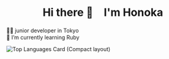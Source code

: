 <h1 align="center"> Hi there 👋　I'm Honoka </h1>

👩‍💻 junior developer in Tokyo　<br>
🌱 I’m currently learning Ruby

![Top Languages Card (Compact layout)](https://github-readme-stats.vercel.app/api/top-langs/?username=3hnkkyt29&layout=compact)


<!--
**3hnkkyt29/3hnkkyt29** is a ✨ _special_ ✨ repository because its `README.md` (this file) appears on your GitHub profile.

Here are some ideas to get you started:

- 🔭 I’m currently working on ...
- 🌱 I’m currently learning ...
- 👯 I’m looking to collaborate on ...
- 🤔 I’m looking for help with ...
- 💬 Ask me about ...
- 📫 How to reach me: ...
- 😄 Pronouns: ...
- ⚡ Fun fact: ...
-->
